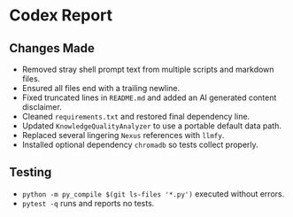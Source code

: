 # Codex Report

## Changes Made
- Removed stray shell prompt text from multiple scripts and markdown files.
- Ensured all files end with a trailing newline.
- Fixed truncated lines in `README.md` and added an AI generated content disclaimer.
- Cleaned `requirements.txt` and restored final dependency line.
- Updated `KnowledgeQualityAnalyzer` to use a portable default data path.
- Replaced several lingering `Nexus` references with `llmfy`.
- Installed optional dependency `chromadb` so tests collect properly.

## Testing
- `python -m py_compile $(git ls-files '*.py')` executed without errors.
- `pytest -q` runs and reports no tests.

